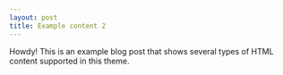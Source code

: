 ```yaml
---
layout: post
title: Example content 2
---
```



<div class="message">
  Howdy! This is an example blog post that shows several types of HTML content supported in this theme.
</div>